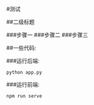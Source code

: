 #测试

##二级标题

###步骤一
###步骤二
###步骤三

##一些代码:

###运行后端:
```angular2html
python app.py
```
###运行前端:
```angular2html
npm run serve
```
